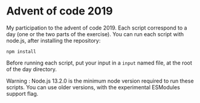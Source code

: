 # Advent of code 2019
My participation to the advent of code 2019. Each script correspond to a day (one or the two parts of the exercise). You can run each script with node.js, after installing the repository:
```
npm install
```

Before running each script, put your input in a `input` named file, at the root of the day directory.

Warning : Node.js 13.2.0 is the minimum node version required to run these scripts. You can use older versions, with the experimental ESModules support flag.
